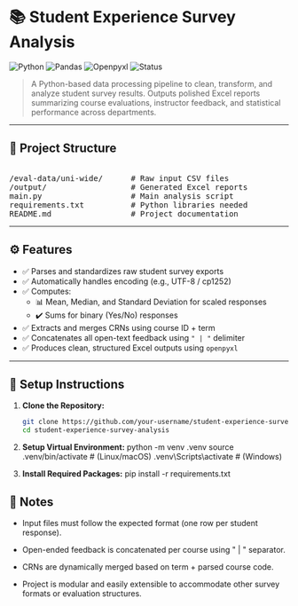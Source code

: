 # 📚 Student Experience Survey Analysis

![Python](https://img.shields.io/badge/Python-3.8%2B-blue?logo=python&logoColor=white)
![Pandas](https://img.shields.io/badge/Powered%20by-Pandas-lightgrey?logo=pandas&logoColor=black)
![Openpyxl](https://img.shields.io/badge/Excel%20Export-openpyxl-yellowgreen?logo=microsoft-excel&logoColor=white)
![Status](https://img.shields.io/badge/Status-Active-success)

> A Python-based data processing pipeline to clean, transform, and analyze student survey results. Outputs polished Excel reports summarizing course evaluations, instructor feedback, and statistical performance across departments.

---

## 📂 Project Structure


<pre> 
/eval-data/uni-wide/      # Raw input CSV files
/output/                  # Generated Excel reports
main.py                   # Main analysis script
requirements.txt          # Python libraries needed
README.md                 # Project documentation
</pre>


---

## ⚙️ Features
- ✅ Parses and standardizes raw student survey exports
- ✅ Automatically handles encoding (e.g., UTF-8 / cp1252)
- ✅ Computes:
  - 📊 Mean, Median, and Standard Deviation for scaled responses
  - ✔️ Sums for binary (Yes/No) responses
- ✅ Extracts and merges CRNs using course ID + term
- ✅ Concatenates all open-text feedback using `" | "` delimiter
- ✅ Produces clean, structured Excel outputs using `openpyxl`

---

## 🚀 Setup Instructions

1. **Clone the Repository:**
   ```bash
   git clone https://github.com/your-username/student-experience-survey-analysis.git
   cd student-experience-survey-analysis

2. **Setup Virtual Environment:**
python -m venv .venv
source .venv/bin/activate   # (Linux/macOS)
.venv\Scripts\activate      # (Windows)

3. **Install Required Packages:**
pip install -r requirements.txt

## 🧠 Notes

* Input files must follow the expected format (one row per student response).

* Open-ended feedback is concatenated per course using " | " separator.

* CRNs are dynamically merged based on term + parsed course code.

* Project is modular and easily extensible to accommodate other survey formats or evaluation structures.
